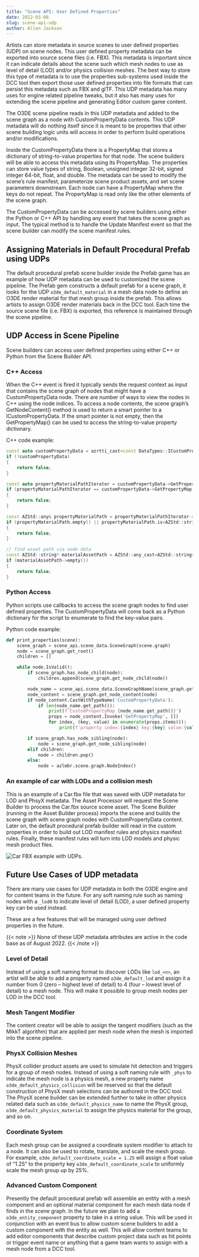 ```yaml
---
title: "Scene API: User Defined Properties"
date: 2022-03-08
slug: scene-api-udp
author: Allen Jackson
---
```


Artists can store metadata in source scenes to user defined properties (UDP) on scene nodes. This user defined property metadata can be exported into source scene files (i.e. FBX). This metadata is important since it can indicate details about the scene such which mesh nodes to use as level of detail (LOD) and/or physics collision meshes. The best way to store this type of metadata is to use the properties sub-systems used inside the DCC tool then export those user defined properties into file formats that can persist this metadata such as FBX and glTF. This UDP metadata has many uses for engine related pipeline tweaks, but it also has many uses for extending the scene pipeline and generating Editor custom game content.

The O3DE scene pipeline reads in this UDP metadata and added to the scene graph as a node with CustomPropertyData contents. This UDP metadata will do nothing itself since it is meant to be properties that other scene building logic units will access in order to perform build operations and/or modifications.

Inside the CustomPropertyData there is a PropertyMap that stores a dictionary of string-to-value properties for that node. The scene builders will be able to access this metadata using its PropertyMap. The properties can store value types of string, Boolean, unsigned integer 32-bit, signed integer 64-bit, float, and double. The metadata can be used to modify the scene’s rule manifest, parameterize scene product assets, and set scene parameters downstream. Each node can have a PropertyMap where the keys do not repeat. The PropertyMap is read only like the other elements of the scene graph.

The CustomPropertyData can be accessed by scene builders using either the Python or C++ API by handling any event that takes the scene graph as input. The typical method is to handle the Update Manifest event so that the scene builder can modify the scene manifest rules.

## Assigning Materials in Default Procedural Prefab using UDPs

The default procedural prefab scene builder inside the Prefab game has an example of how UDP metadata can be used to customized the scene pipeline. The Prefab gem constructs a default prefab for a scene graph, it looks for the UDP ```o3de_default_material``` in a mesh data node to define an O3DE render material for that mesh group inside the prefab. This allows artists to assign O3DE render materials back in the DCC tool. Each time the source scene file (i.e. FBX) is exported, this reference is maintained through the scene pipeline.

## UDP Access in Scene Pipeline

Scene builders can access user defined properties using either C++ or Python from the Scene Builder API.

### C++ Access

When the C++ event is fired it typically sends the request context as input that contains the scene graph of nodes that might have a CustomPropertyData node. There are number of ways to view the nodes in C++ using the node indices. To access a node contents, the scene graph’s GetNodeContent() method is used to return a smart pointer to a ICustomPropertyData. If the smart pointer is not empty, then the GetPropertyMap() can be used to access the string-to-value property dictionary.

C++ code example:

```c++
const auto customPropertyData = azrtti_cast<const DataTypes::ICustomPropertyData*>(graph.GetNodeContent(propertyDataIndex));
if (!customPropertyData)
{
    return false;
}

const auto propertyMaterialPathIterator = customPropertyData->GetPropertyMap().find("o3de_default_material");
if (propertyMaterialPathIterator == customPropertyData->GetPropertyMap().end())
{
    return false;
}

const AZStd::any& propertyMaterialPath = propertyMaterialPathIterator->second;
if (propertyMaterialPath.empty() || propertyMaterialPath.is<AZStd::string>() == false)
{
    return false;
}

// find asset path via node data
const AZStd::string* materialAssetPath = AZStd::any_cast<AZStd::string>(&propertyMaterialPath);
if (materialAssetPath->empty())
{
    return false;
}
```

### Python Access

Python scripts use callbacks to access the scene graph nodes to find user defined properties. The CustomPropertyData will come back as a Python dictionary for the script to enumerate to find the key-value pairs.

Python code example:

```python
def print_properties(scene):
    scene_graph = scene_api.scene_data.SceneGraph(scene.graph)
    node = scene_graph.get_root()
    children = []

    while node.IsValid():
        if scene_graph.has_node_child(node):
            children.append(scene_graph.get_node_child(node))

        node_name = scene_api.scene_data.SceneGraphName(scene_graph.get_node_name(node))
        node_content = scene_graph.get_node_content(node)
        if node_content.CastWithTypeName('CustomPropertyData'):
            if len(node_name.get_path()):
                print(f'CustomPropertyMap {node_name.get_path()}')
                props = node_content.Invoke('GetPropertyMap', [])
                for index, (key, value) in enumerate(props.items()):
                    print(f'property index:{index} key:{key} value:{value}')

        if scene_graph.has_node_sibling(node):
            node = scene_graph.get_node_sibling(node)
        elif children:
            node = children.pop()
        else:
            node = azlmbr.scene.graph.NodeIndex()
```

### An example of car with LODs and a collision mesh

This is an example of a Car.fbx file that was saved with UDP metadata for LOD and PhsyX metadata. The Asset Processor will request the Scene Builder to process the Car.fbx source scene asset. The Scene Builder (running in the Asset Builder process) imports the scene and builds the scene graph with scene graph nodes with CustomPropertyData content. Later on, the default procedural prefab builder will read in the custom properties in order to build out LOD manifest rules and physics manifest rules. Finally, these manifest rules will turn into LOD models and physic mesh product files.

![Car FBX example with UDPs.](/images/user-guide/assets/pipeline/scene_api_udp.jpg)

## Future Use Cases of UDP metadata

There are many use cases for UDP metadata in both the O3DE engine and for content teams in the future. For any soft naming rule such as naming nodes with a ```_lod0``` to indicate level of detail (LOD), a user defined property key can be used instead.

These are a few features that will be managed using user defined properties in the future.

{{< note >}}
None of these UDP metadata attributes are active in the code base as of August 2022.
{{< /note >}}

### Level of Detail

Instead of using a soft naming format to discover LODs like ```lod_<n>```, an artist will be able to add a property named ```o3de_default_lod``` and assign it a number from 0 (zero – highest level of detail) to 4 (four – lowest level of detail) to a mesh node. This will make it possible to group mesh nodes per LOD in the DCC tool.

### Mesh Tangent Modifier

The content creator will be able to assign the tangent modifiers (such as the MikkT algorithm) that are applied per mesh node when the mesh is imported into the scene pipeline.

### PhysX Collision Meshes

PhysX collider product assets are used to simulate hit detection and triggers for a group of mesh nodes. Instead of using a soft naming rule with ```_phys``` to indicate the mesh node is a physics mesh, a new property name ```o3de_default_physics_collision``` will be reserved so that the default construction of PhysX mesh selections can be authored in the DCC tool. The PhysX scene builder can be extended further to take in other physics related data such as ```o3de_default_physics_name``` to name the PhysX group, ```o3de_default_physics_material``` to assign the physics material for the group, and so on.

### Coordinate System

Each mesh group can be assigned a coordinate system modifier to attach to a node. It can also be used to rotate, translate, and scale the mesh group. For example, ```o3de_default_coordinate_scale = 1.25``` will assign a float value of “1.25” to the property key ```o3de_default_coordinate_scale``` to uniformly scale the mesh group up by 25%.

### Advanced Custom Component

Presently the default procedural prefab will assemble an entity with a mesh component and an optional material component for each mesh data node if finds in the scene graph. In the future we plan to add a ```o3de_entity_component``` property to take in a string value. This will be used in conjunction with an event bus to allow custom scene builders to add a custom component with the entity as well. This will allow content teams to add editor components that describe custom project data such as hit points or trigger event name or anything that a game team wants to assign with a mesh node from a DCC tool.
